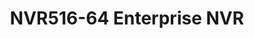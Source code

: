 ---
title: "NVR516-64 Enterprise NVR"
description: "High-performance 64-channel network video recorder with advanced features for large-scale surveillance systems"
image: "/images/products/nvr516-64.jpg"
features:
  - "Supports up to 64 IP cameras"
  - "Intel processor for superior performance"
  - "RAID 0/1/5/6/10 support"
  - "Hot-swappable HDDs"
  - "Dual power supply"
  - "Multiple network interfaces"
  - "Smart video analytics"
  - "Remote management capabilities"
specifications:
  channels: "64 Channels"
  storage: "16 SATA HDD, up to 18TB each"
  bandwidth: "640Mbps Input, 400Mbps Output"
  videoOutput: "2 HDMI, 2 VGA"
  compression: "H.265/H.264/MJPEG"
  powerSupply: "100-240VAC Redundant"
  dimensions: "442×530×133mm (3U)"
  networkInterface: "4 RJ-45 10/100/1000Mbps"
--- 